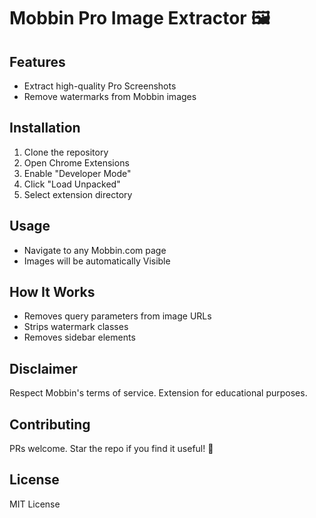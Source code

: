 # Mobbin Pro Image Extractor 🖼️

## Features
- Extract high-quality Pro Screenshots
- Remove watermarks from Mobbin images

## Installation
1. Clone the repository
2. Open Chrome Extensions
3. Enable "Developer Mode"
4. Click "Load Unpacked"
5. Select extension directory

## Usage
- Navigate to any Mobbin.com page
- Images will be automatically Visible

## How It Works
- Removes query parameters from image URLs
- Strips watermark classes
- Removes sidebar elements

## Disclaimer
Respect Mobbin's terms of service. Extension for educational purposes.

## Contributing
PRs welcome. Star the repo if you find it useful! 🌟

## License
MIT License